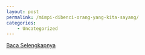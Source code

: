 ```yaml
---
layout: post
permalink: /mimpi-dibenci-orang-yang-kita-sayang/
categories:
    - Uncategorized
---
```


[Baca Selengkapnya](/06)